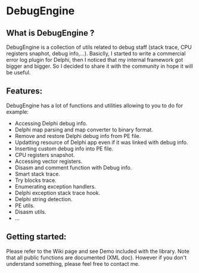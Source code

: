 # DebugEngine
## What is DebugEngine ?
DebugEngine is a collection of utils related to debug staff (stack trace, CPU registers snaphot, debug info,...).
Basiclly, I started to write a commercial error log plugin for Delphi, then I noticed that my internal framework got bigger and bigger. So I decided to share it with the community in hope it will be useful.

## Features:
DebugEngine has a lot of functions and utilities allowing to you to do for example:
- Accessing Delphi debug info.
- Delphi map parsing and map converter to binary format.
- Remove and restore Delphi debug info from PE file.
- Updatting resource of Delphi app even if it was linked with debug info.
- Inserting custom debug info into PE file.
- CPU registers snapshot.
- Accessing vector registers.
- Disasm and comment function with Debug info.
- Smart stack trace.
- Try blocks trace.
- Enumerating exception handlers.
- Delphi exception stack trace hook.
- Delphi string detection.
- PE utils.
- Disasm utils.
- ...

## Getting started:
Please refer to the Wiki page and see Demo included with the library. 
Note that all public functions are documented (XML doc). However if you don't understand something, please feel free to contact me.


